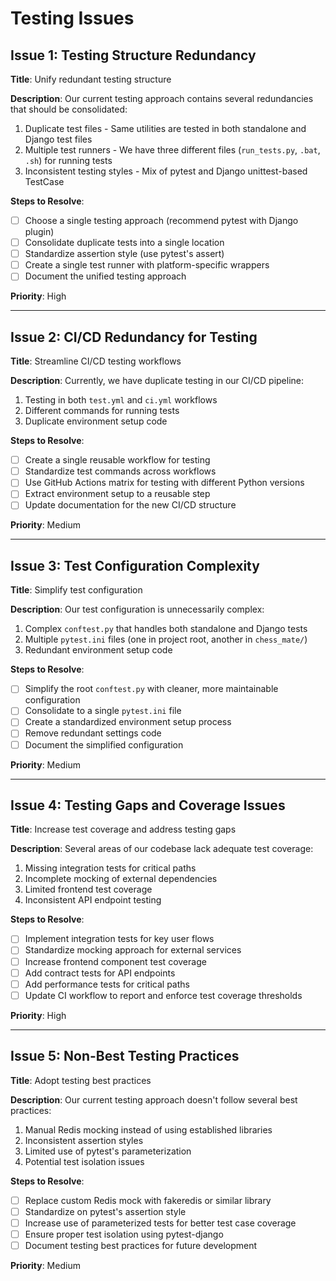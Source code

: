 # Testing Issues

## Issue 1: Testing Structure Redundancy

**Title**: Unify redundant testing structure

**Description**:
Our current testing approach contains several redundancies that should be consolidated:

1. Duplicate test files - Same utilities are tested in both standalone and Django test files
2. Multiple test runners - We have three different files (`run_tests.py`, `.bat`, `.sh`) for running tests
3. Inconsistent testing styles - Mix of pytest and Django unittest-based TestCase

**Steps to Resolve**:
- [ ] Choose a single testing approach (recommend pytest with Django plugin)
- [ ] Consolidate duplicate tests into a single location
- [ ] Standardize assertion style (use pytest's assert)
- [ ] Create a single test runner with platform-specific wrappers
- [ ] Document the unified testing approach

**Priority**: High

---

## Issue 2: CI/CD Redundancy for Testing

**Title**: Streamline CI/CD testing workflows

**Description**:
Currently, we have duplicate testing in our CI/CD pipeline:

1. Testing in both `test.yml` and `ci.yml` workflows
2. Different commands for running tests
3. Duplicate environment setup code

**Steps to Resolve**:
- [ ] Create a single reusable workflow for testing
- [ ] Standardize test commands across workflows
- [ ] Use GitHub Actions matrix for testing with different Python versions
- [ ] Extract environment setup to a reusable step
- [ ] Update documentation for the new CI/CD structure

**Priority**: Medium

---

## Issue 3: Test Configuration Complexity

**Title**: Simplify test configuration

**Description**:
Our test configuration is unnecessarily complex:

1. Complex `conftest.py` that handles both standalone and Django tests
2. Multiple `pytest.ini` files (one in project root, another in `chess_mate/`)
3. Redundant environment setup code

**Steps to Resolve**:
- [ ] Simplify the root `conftest.py` with cleaner, more maintainable configuration
- [ ] Consolidate to a single `pytest.ini` file
- [ ] Create a standardized environment setup process
- [ ] Remove redundant settings code
- [ ] Document the simplified configuration

**Priority**: Medium

---

## Issue 4: Testing Gaps and Coverage Issues

**Title**: Increase test coverage and address testing gaps

**Description**:
Several areas of our codebase lack adequate test coverage:

1. Missing integration tests for critical paths
2. Incomplete mocking of external dependencies
3. Limited frontend test coverage
4. Inconsistent API endpoint testing

**Steps to Resolve**:
- [ ] Implement integration tests for key user flows
- [ ] Standardize mocking approach for external services
- [ ] Increase frontend component test coverage
- [ ] Add contract tests for API endpoints
- [ ] Add performance tests for critical paths
- [ ] Update CI workflow to report and enforce test coverage thresholds

**Priority**: High

---

## Issue 5: Non-Best Testing Practices

**Title**: Adopt testing best practices

**Description**:
Our current testing approach doesn't follow several best practices:

1. Manual Redis mocking instead of using established libraries
2. Inconsistent assertion styles
3. Limited use of pytest's parameterization
4. Potential test isolation issues

**Steps to Resolve**:
- [ ] Replace custom Redis mock with fakeredis or similar library
- [ ] Standardize on pytest's assertion style
- [ ] Increase use of parameterized tests for better test case coverage
- [ ] Ensure proper test isolation using pytest-django
- [ ] Document testing best practices for future development

**Priority**: Medium

